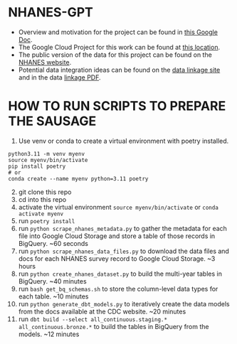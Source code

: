 # NHANES-GPT

- Overview and motivation for the project can be found in [this Google Doc](https://docs.google.com/document/d/1yGMVv0lAG1Khn-1e-n5j36-AqhUl2MlwFfkcyCe8Dnk/edit#heading=h.1pjtlu1ugxog).
- The Google Cloud Project for this work can be found at [this location](https://console.cloud.google.com/home/dashboard?authuser=8&organizationId=511853297911&project=nhanes-genai).
- The public version of the data for this project can be found on the [NHANES website](https://www.cdc.gov/nchs/nhanes/index.htm).
- Potential data integration ideas can be found on the [data linkage site](https://www.cdc.gov/nchs/data-linkage/index.htm) and in the data [linkage PDF](https://www.cdc.gov/nchs/data/datalinkage/LinkageTable_1.pdf). 

# HOW TO RUN SCRIPTS TO PREPARE THE SAUSAGE
1. Use venv or conda to create a virtual environment with poetry installed.
```
python3.11 -m venv myenv
source myenv/bin/activate
pip install poetry
# or 
conda create --name myenv python=3.11 poetry
```
2. git clone this repo
3. cd into this repo
4. activate the virtual environment `source myenv/bin/activate` or `conda activate myenv`
4. run `poetry install`
5. run `python scrape_nhanes_metadata.py` to gather the metadata for each file into Google Cloud Storage and store a table of those records in BigQuery. ~60 seconds
6. run `python scrape_nhanes_data_files.py` to download the data files and docs for each NHANES survey record to Google Cloud Storage. ~3 hours
7. run `python create_nhanes_dataset.py` to build the multi-year tables in BigQuery. ~40 minutes
8. run `bash get_bq_schemas.sh` to store the column-level data types for each table. ~10 minutes
9. run `python generate_dbt_models.py` to iteratively create the data models from the docs available at the CDC website. ~20 minutes
10. run `dbt build --select all_continuous.staging.* all_continuous.bronze.*` to build the tables in BigQuery from the models. ~12 minutes
